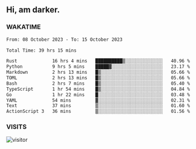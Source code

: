## Hi, am darker.

### WAKATIME

<!--START_SECTION:waka-->

```txt
From: 08 October 2023 - To: 15 October 2023

Total Time: 39 hrs 15 mins

Rust             16 hrs 4 mins   ██████████▒░░░░░░░░░░░░░░   40.96 %
Python           9 hrs 5 mins    █████▓░░░░░░░░░░░░░░░░░░░   23.17 %
Markdown         2 hrs 13 mins   █▒░░░░░░░░░░░░░░░░░░░░░░░   05.66 %
TOML             2 hrs 13 mins   █▒░░░░░░░░░░░░░░░░░░░░░░░   05.66 %
Bash             2 hrs 7 mins    █▒░░░░░░░░░░░░░░░░░░░░░░░   05.40 %
TypeScript       1 hr 54 mins    █▒░░░░░░░░░░░░░░░░░░░░░░░   04.84 %
Go               1 hr 22 mins    █░░░░░░░░░░░░░░░░░░░░░░░░   03.48 %
YAML             54 mins         ▓░░░░░░░░░░░░░░░░░░░░░░░░   02.31 %
Text             37 mins         ▒░░░░░░░░░░░░░░░░░░░░░░░░   01.60 %
ActionScript 3   36 mins         ▒░░░░░░░░░░░░░░░░░░░░░░░░   01.56 %
```

<!--END_SECTION:waka-->

### VISITS
<!-- i should probably build this when i will have some time -->
![visitor](https://profile-counter.glitch.me/sanix-darker/count.svg)
